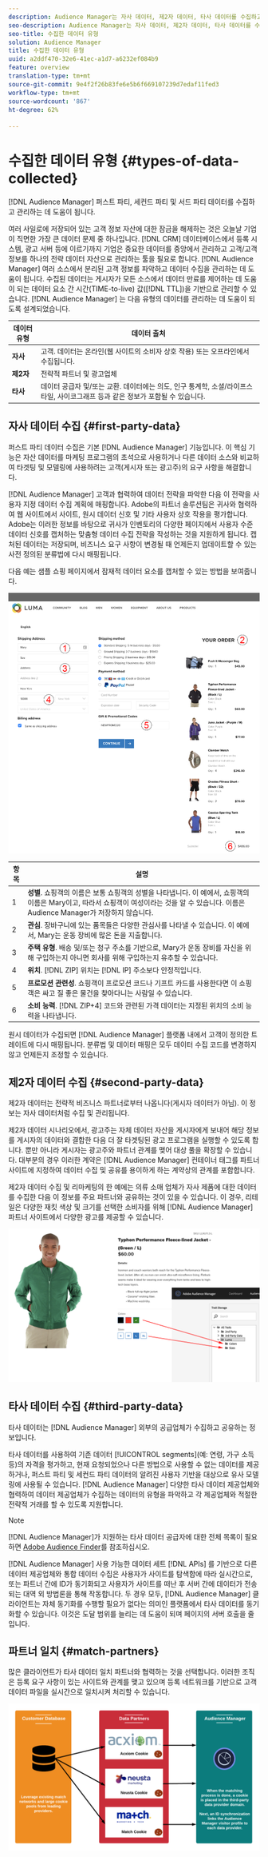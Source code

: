 ```yaml
---
description: Audience Manager는 자사 데이터, 제2자 데이터, 타사 데이터를 수집하고 관리하는 데 도움이 됩니다.
seo-description: Audience Manager는 자사 데이터, 제2자 데이터, 타사 데이터를 수집하고 관리하는 데 도움이 됩니다.
seo-title: 수집한 데이터 유형
solution: Audience Manager
title: 수집한 데이터 유형
uuid: a2ddf470-32e6-41ec-a1d7-a6232ef084b9
feature: overview
translation-type: tm+mt
source-git-commit: 9e4f2f26b83fe6e5b6f669107239d7edaf11fed3
workflow-type: tm+mt
source-wordcount: '867'
ht-degree: 62%

---
```



# 수집한 데이터 유형 {#types-of-data-collected}

[!DNL Audience Manager] 퍼스트 파티, 세컨드 파티 및 서드 파티 데이터를 수집하고 관리하는 데 도움이 됩니다.

여러 사일로에 저장되어 있는 고객 정보 자산에 대한 잠금을 해제하는 것은 오늘날 기업이 직면한 가장 큰 데이터 문제 중 하나입니다. [!DNL CRM] 데이터베이스에서 등록 시스템, 광고 서버 등에 이르기까지 기업은 중요한 데이터를 중앙에서 관리하고 고객/고객 정보를 하나의 전략 데이터 자산으로 관리하는 툴을 필요로 합니다. [!DNL Audience Manager] 여러 소스에서 분리된 고객 정보를 파악하고 데이터 수집을 관리하는 데 도움이 됩니다. 수집된 데이터는 게시자가 모든 소스에서 데이터 만료를 제어하는 데 도움이 되는 데이터 요소 간 시간(TIME-to-live) 값([!DNL TTL])을 기반으로 관리할 수 있습니다. [!DNL Audience Manager] 는 다음 유형의 데이터를 관리하는 데 도움이 되도록 설계되었습니다.

| 데이터 유형 | 데이터 출처 |
|---|---|
| **자사** | 고객. 데이터는 온라인(웹 사이트의 소비자 상호 작용) 또는 오프라인에서 수집됩니다. |
| **제2자** | 전략적 파트너 및 광고업체 |
| **타사** | 데이터 공급자 및/또는 교환. 데이터에는 의도, 인구 통계학, 소셜/라이프스타일, 사이코그래프 등과 같은 정보가 포함될 수 있습니다. |

## 자사 데이터 수집 {#first-party-data}

퍼스트 파티 데이터 수집은 기본 [!DNL Audience Manager] 기능입니다. 이 핵심 기능은 자산 데이터를 마케팅 프로그램의 초석으로 사용하거나 다른 데이터 소스와 비교하여 타겟팅 및 모델링에 사용하려는 고객(게시자 또는 광고주)의 요구 사항을 해결합니다.

[!DNL Audience Manager] 고객과 협력하여 데이터 전략을 파악한 다음 이 전략을 사용자 지정 데이터 수집 계획에 매핑합니다. Adobe의 파트너 솔루션팀은 귀사와 협력하여 웹 사이트에서 사이트, 원시 데이터 신호 및 기타 사용자 상호 작용을 평가합니다. Adobe는 이러한 정보를 바탕으로 귀사가 인벤토리의 다양한 페이지에서 사용자 수준 데이터 신호를 캡처하는 맞춤형 데이터 수집 전략을 작성하는 것을 지원하게 됩니다. 캡처된 데이터는 저장되며, 비즈니스 요구 사항이 변경될 때 언제든지 업데이트할 수 있는 사전 정의된 분류법에 다시 매핑됩니다.

다음 예는 샘플 쇼핑 페이지에서 잠재적 데이터 요소를 캡처할 수 있는 방법을 보여줍니다.

![shopping-cart-data](assets/shopping-cart-data.png)

| 항목 | 설명 |
|---|---|
| 1 | **성별**. 쇼핑객의 이름은 보통 쇼핑객의 성별을 나타냅니다. 이 예에서, 쇼핑객의 이름은 Mary이고, 따라서 쇼핑객이 여성이라는 것을 알 수 있습니다. 이름은 Audience Manager가 저장하지 않습니다. |
| 2 | **관심**. 장바구니에 있는 품목들은 다양한 관심사를 나타낼 수 있습니다. 이 예에서, Mary는 운동 장비에 많은 돈을 지출합니다. |
| 3 | **주택 유형**. 배송 및/또는 청구 주소를 기반으로, Mary가 운동 장비를 자신을 위해 구입하는지 아니면 회사를 위해 구입하는지 유추할 수 있습니다. |
| 4 | **위치**. [!DNL ZIP] 위치는  [!DNL IP] 주소보다 안정적입니다. |
| 5 | **프로모션 관련성**. 쇼핑객이 프로모션 코드나 기프트 카드를 사용한다면 이 쇼핑객은 싸고 질 좋은 물건을 찾아다니는 사람일 수 있습니다. |
| 6 | **소비 능력**. [!DNL ZIP+4] 코드와 관련된 가격 데이터는 지정된 위치의 소비 능력을 나타냅니다. |

원시 데이터가 수집되면 [!DNL Audience Manager] 플랫폼 내에서 고객이 정의한 트레이트에 다시 매핑됩니다. 분류법 및 데이터 매핑은 모두 데이터 수집 코드를 변경하지 않고 언제든지 조정할 수 있습니다.

## 제2자 데이터 수집 {#second-party-data}

제2자 데이터는 전략적 비즈니스 파트너로부터 나옵니다(게시자 데이터가 아님). 이 정보는 자사 데이터처럼 수집 및 관리됩니다.

제2자 데이터 시나리오에서, 광고주는 자체 데이터 자산을 게시자에게 보내어 해당 정보를 게시자의 데이터와 결합한 다음 더 잘 타겟팅된 광고 프로그램을 실행할 수 있도록 합니다. 뿐만 아니라 게시자는 광고주와 파트너 관계를 맺어 대상 풀을 확장할 수 있습니다. 대부분의 경우 이러한 계약은 [!DNL Audience Manager] 컨테이너 태그를 파트너 사이트에 지정하여 데이터 수집 및 공유를 용이하게 하는 계약상의 관계를 포함합니다.

제2자 데이터 수집 및 리마케팅의 한 예에는 의류 소매 업체가 자사 제품에 대한 데이터를 수집한 다음 이 정보를 주요 파트너와 공유하는 것이 있을 수 있습니다. 이 경우, 리테일은 다양한 재킷 색상 및 크기를 선택한 소비자를 위해 [!DNL Audience Manager] 파트너 사이트에서 다양한 광고를 제공할 수 있습니다.

![](assets/shopping-cart-traits.png)

## 타사 데이터 수집 {#third-party-data}

타사 데이터는 [!DNL Audience Manager] 외부의 공급업체가 수집하고 공유하는 정보입니다.

타사 데이터를 사용하여 기존 데이터 [!UICONTROL segments](예: 연령, 가구 소득 등)의 자격을 평가하고, 현재 요청되었으나 다른 방법으로 사용할 수 없는 데이터를 제공하거나, 퍼스트 파티 및 세컨드 파티 데이터의 알려진 사용자 기반을 대상으로 유사 모델링에 사용될 수 있습니다. [!DNL Audience Manager] 다양한 타사 데이터 제공업체와 협력하여 데이터 제공업체가 수집하는 데이터의 유형을 파악하고 각 제공업체와 적절한 전략적 거래를 할 수 있도록 지원합니다.

>[!NOTE]
>
>[!DNL Audience Manager]가 지원하는 타사 데이터 공급자에 대한 전체 목록이 필요하면 [Adobe Audience Finder](https://www.adobe-audience-finder.com/)를 참조하십시오.

[!DNL Audience Manager] 사용 가능한 데이터 세트 [!DNL APIs] 를 기반으로 다른 데이터 제공업체와 통합 데이터 수집은 사용자가 사이트를 탐색함에 따라 실시간으로, 또는 파트너 간에 ID가 동기화되고 사용자가 사이트를 떠난 후 서버 간에 데이터가 전송되는 대역 외 방법론을 통해 작동합니다. 두 경우 모두, [!DNL Audience Manager] 클라이언트는 자체 동기화를 수행할 필요가 없다는 의미인 플랫폼에서 타사 데이터를 동기화할 수 있습니다. 이것은 도달 범위를 늘리는 데 도움이 되며 페이지의 서버 호출을 줄입니다.

## 파트너 일치 {#match-partners}

많은 클라이언트가 타사 데이터 일치 파트너와 협력하는 것을 선택합니다. 이러한 조직은 등록 요구 사항이 있는 사이트와 관계를 맺고 있으며 등록 네트워크를 기반으로 고객 데이터 파일을 실시간으로 일치시켜 처리할 수 있습니다.

![data-provider-match](assets/data-provider-match.png)
